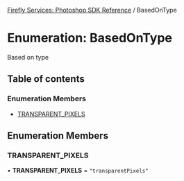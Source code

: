 [Firefly Services: Photoshop SDK Reference](../index.md) / BasedOnType

# Enumeration: BasedOnType

Based on type

## Table of contents

### Enumeration Members

- [TRANSPARENT\_PIXELS](BasedOnType.md#transparent_pixels)

## Enumeration Members

### TRANSPARENT\_PIXELS

• **TRANSPARENT\_PIXELS** = ``"transparentPixels"``
